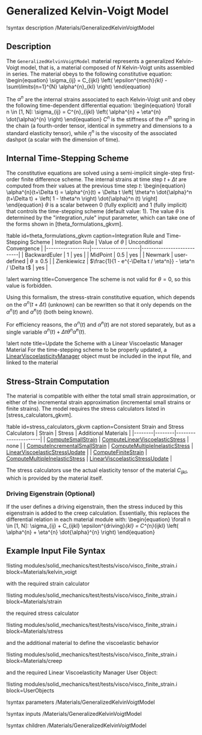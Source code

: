 # Generalized Kelvin-Voigt Model

!syntax description /Materials/GeneralizedKelvinVoigtModel

## Description

The `GeneralizedKelvinVoigtModel` material represents a generalized Kelvin-Voigt model, that is, a
material composed of $N$ Kelvin-Voigt units assembled in series.  The material obeys to the following
constitutive equation:
\begin{equation}
\sigma_{ij} = C_{ijkl} \left( \epsilon^{mech}_{kl} - \sum\limits_{n=1}^{N} \alpha^{n}_{kl} \right)
\end{equation}

The $\alpha^{n}$ are the internal strains associated to each Kelvin-Voigt unit and obey the following
time-dependent differential equation:
\begin{equation}
\forall n \in [1, N]: \sigma_{ij} = C^{n}_{ijkl} \left( \alpha^{n} + \eta^{n} \dot{\alpha}^{n} \right)
\end{equation}
$C^{n}$ is the stiffness of the $n^{th}$ spring in the chain (a fourth-order tensor, identical in
symmetry and dimensions to a standard elasticity tensor), while $\eta^{n}$ is the viscosity of the
associated dashpot (a scalar with the dimension of time).

## Internal Time-Stepping Scheme

The constitutive equations are solved using a semi-implicit single-step first-order finite difference
scheme. The internal strains at time step $t+\Delta t$ are computed from their values at the previous
time step $t$:
\begin{equation}
\alpha^{n}(t+\Delta t) = \alpha^{n}(t) + \Delta t \left[ \theta^n \dot{\alpha}^n (t+\Delta t) + \left( 1 - \theta^n \right) \dot{\alpha}^n (t)  \right]
\end{equation}
$\theta$ is a scalar between 0 (fully explicit) and 1 (fully implicit) that controls the
time-stepping scheme (default value: 1). The value $\theta$ is determined by the "integration_rule"
input parameter, which can take one of the forms shown in [theta_formulations_gkvm].

!table id=theta_formulations_gkvm caption=Integration Rule and Time-Stepping Scheme
| Integration Rule | Value of $\theta$  | Unconditional Convergence |
|------------------|--------------------|---------------------------|
| BackwardEuler    | 1                  | yes                       |
| MidPoint         | 0.5                | yes                       |
| Newmark          | user-defined       | $\theta \geq 0.5$         |
| Zienkiewicz      | $\frac{1}{1 - e^{-\Delta t / \eta^n}} - \eta^n / \Delta t$ | yes |

!alert warning title=Convergence
The scheme is not valid for $\theta = 0$, so this value is forbidden.

Using this formalism, the stress-strain constitutive equation, which depends on the $\alpha^{n}(t +
\Delta t)$ (unknown) can be rewritten so that it only depends on the $\alpha^{n}(t)$ and
$\dot{\alpha}^{n}(t)$ (both being known).

For efficiency reasons, the $\alpha^{n}(t)$ and $\dot{\alpha}^{n}(t)$ are not stored separately, but
as a single variable $\alpha^{n}(t) + \Delta t \theta^{n} \dot{\alpha}^{n}(t)$.

!alert note title=Update the Scheme with a Linear Viscoelastic Manager Material
For the time-stepping scheme to be properly updated, a
[LinearViscoelasticityManager](/LinearViscoelasticityManager.md) object must be included in the input
file, and linked to the material

## Stress-Strain Computation

The material is compatible with either the total small strain approximation, or either of the
incremental strain approximation (incremental small strains or finite strains). The model requires
the stress calculators listed in [stress_calculators_gkvm].

!table id=stress_calculators_gkvm caption=Consistent Strain and Stress Calculators
| Strain | Stress | Additional Materials |
|--------|--------|----------------------|
| [ComputeSmallStrain](/ComputeSmallStrain.md) | [ComputeLinearViscoelasticStress](/ComputeLinearViscoelasticStress.md) | none |
| [ComputeIncrementalSmallStrain](/ComputeIncrementalSmallStrain.md) | [ComputeMultipleInelasticStress](/ComputeMultipleInelasticStress.md) | [LinearViscoelasticStressUpdate](/LinearViscoelasticStressUpdate.md) |
| [ComputeFiniteStrain](/ComputeFiniteStrain.md) | [ComputeMultipleInelasticStress](/ComputeMultipleInelasticStress.md) | [LinearViscoelasticStressUpdate](/LinearViscoelasticStressUpdate.md) |

The stress calculators use the actual elasticity tensor of the material $C_{ijkl}$, which is provided
by the material itself.

### Driving Eigenstrain (Optional)

If the user defines a driving eigenstrain, then the stress induced by this eigenstrain is added to
the creep calculation. Essentially, this replaces the differential relation in each material module
with:
\begin{equation}
\forall n \in [1, N]: \sigma_{ij} + C_{ijkl} \epsilon^{driving}_{kl} = C^{n}_{ijkl} \left( \alpha^{n} + \eta^{n} \dot{\alpha}^{n} \right)
\end{equation}

## Example Input File Syntax

!listing modules/solid_mechanics/test/tests/visco/visco_finite_strain.i block=Materials/kelvin_voigt

with the required strain calculator

!listing modules/solid_mechanics/test/tests/visco/visco_finite_strain.i block=Materials/strain

the required stress calculator

!listing modules/solid_mechanics/test/tests/visco/visco_finite_strain.i block=Materials/stress

and the additional material to define the viscoelastic behavior

!listing modules/solid_mechanics/test/tests/visco/visco_finite_strain.i block=Materials/creep

and the required Linear Viscoelasticity Manager User Object:

!listing modules/solid_mechanics/test/tests/visco/visco_finite_strain.i block=UserObjects

!syntax parameters /Materials/GeneralizedKelvinVoigtModel

!syntax inputs /Materials/GeneralizedKelvinVoigtModel

!syntax children /Materials/GeneralizedKelvinVoigtModel
